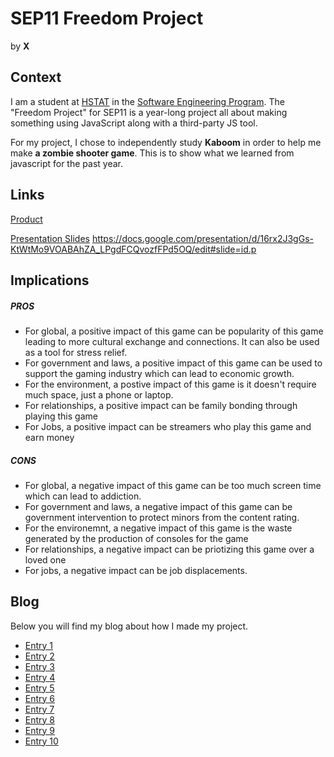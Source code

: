 # SEP11 Freedom Project
by **X**

## Context
I am a student at [HSTAT](https://www.hstat.org/) in the [Software Engineering Program](https://hstatsep.github.io/). The "Freedom Project" for SEP11 is a year-long project all about making something using JavaScript along with a third-party JS tool.

For my project, I chose to independently study **Kaboom** in order to help me make **a zombie shooter game**. This is to show what we learned from javascript for the past year. 

## Links

[Product](https://henghuil9483.github.io/projects/game.html)


[Presentation Slides]()
https://docs.google.com/presentation/d/16rx2J3gGs-KtWtMo9VOABAhZA_LPgdFCQvozfFPd5OQ/edit#slide=id.p

## Implications
##### PROS
* For global, a positive impact of this game can be popularity of this game leading to more cultural exchange and connections. It can also be used as a tool for stress relief.
* For government and laws, a positive impact of this game can be used to support the gaming industry which can lead to economic growth.
* For the environment, a postive impact of this game is it doesn't require much space, just a phone or laptop.
* For relationships, a positive impact can be family bonding through playing this game
* For Jobs, a positive impact can be streamers who play this game and earn money
##### CONS
* For global, a negative impact of this game can be too much screen time which can lead to addiction. 
* For government and laws, a negative impact of this game can be government intervention to protect minors from the content rating.
* For the environemnt, a negative impact of this game is the waste generated by the production of consoles for the game
* For relationships, a negative impact can be priotizing this game over a loved one
* For jobs, a negative impact can be job displacements.

## Blog
Below you will find my blog about how I made my project.

* [Entry 1](blog/entry01.md)
* [Entry 2](blog/entry02.md)
* [Entry 3](blog/entry03.md)
* [Entry 4](blog/entry04.md)
* [Entry 5](blog/entry05.md)
* [Entry 6](blog/entry06.md)
* [Entry 7](blog/entry07.md)
* [Entry 8](blog/entry08.md)
* [Entry 9](blog/entry09.md)
* [Entry 10](blog/entry10.md)
